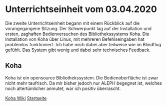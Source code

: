 # Unterrichtseinheit vom 03.04.2020

Die zweite Unterrichtseinheit begann mit einem Rückblick auf die vorangegangene Sitzung. Der Schwerpunkt lag auf der Installation und ersten, zaghaften Bedienversuchen des Bibliothekssystems Koha. Die Installation von Koha über Linux, mit mehreren Befehlseingaben hat problemlos funktioniert. Ich habe mich dabei aber teilweise wie im Blindflug gefühlt. Das System gibt wenig und dabei sehr technisches Feedback.

## Koha
Koha ist ein opensource Bibliothekssystem. Die Bedienoberfläche ist zwar nicht mehr taufrisch. Da mir bisher jedoch nur ALEPH begegnet ist, welches noch altertümlicher anmutet, war ich positiv überrascht. 


[Koha Wiki](https://wiki.koha-community.org/wiki/Main_Page)
[Startseite](https://michaelmathys.github.io/BAIN/Lerntagebuch)
